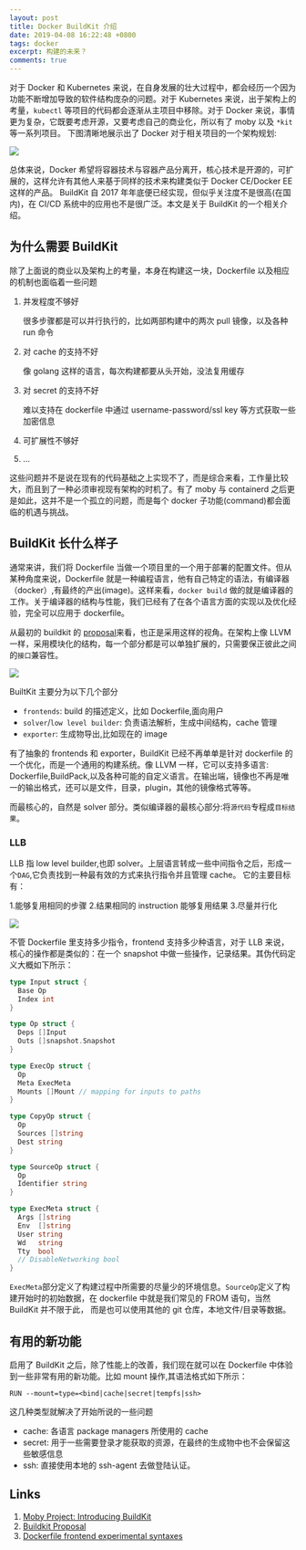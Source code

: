 ```yaml
---
layout: post
title: Docker BuildKit 介绍
date: 2019-04-08 16:22:48 +0800
tags: docker
excerpt: 构建的未来？
comments: true
---
```



<!-- toc -->


对于 Docker 和 Kubernetes 来说，在自身发展的壮大过程中，都会经历一个因为功能不断增加导致的软件结构庞杂的问题。对于 Kubernetes 来说，出于架构上的考量，`kubectl` 等项目的代码都会逐渐从主项目中移除。对于 Docker 来说，事情更为复杂，它既要考虑开源，又要考虑自己的商业化，所以有了 moby 以及 `*kit` 等一系列项目。
下图清晰地展示出了 Docker 对于相关项目的一个架构规划:

![](https://images.techhive.com/images/article/2017/05/moby-project-100721192-large.jpg)

总体来说，Docker 希望将容器技术与容器产品分离开，核心技术是开源的，可扩展的，这样允许有其他人来基于同样的技术来构建类似于 Docker CE/Docker EE 这样的产品。
BuildKit 自 2017 年年底便已经实现，但似乎关注度不是很高(在国内)，在 CI/CD 系统中的应用也不是很广泛。本文是关于 BuildKit 的一个相关介绍。



## 为什么需要 BuildKit
除了上面说的商业以及架构上的考量，本身在构建这一块，Dockerfile 以及相应的机制也面临着一些问题

1. 并发程度不够好

   很多步骤都是可以并行执行的，比如两部构建中的两次 pull 镜像，以及各种 run 命令

2. 对 cache 的支持不好

   像 golang 这样的语言，每次构建都要从头开始，没法复用缓存
3. 对 secret 的支持不好

   难以支持在 dockerfile 中通过 username-password/ssl key 等方式获取一些加密信息
4. 可扩展性不够好
   
5. ...

这些问题并不是说在现有的代码基础之上实现不了，而是综合来看，工作量比较大，而且到了一种必须审视现有架构的时机了。有了 moby 与 containerd 之后更是如此，这并不是一个孤立的问题，而是每个 docker 子功能(command)都会面临的机遇与挑战。

## BuildKit 长什么样子

通常来讲，我们将 Dockerfile 当做一个项目里的一个用于部署的配置文件。但从某种角度来说，Dockerfile 就是一种编程语言，他有自己特定的语法，有编译器（docker）,有最终的产出(image)。这样来看，`docker build` 做的就是编译器的工作。关于编译器的结构与性能，我们已经有了在各个语言方面的实现以及优化经验，完全可以应用于 dockerfile。

从最初的 buildkit 的 [proposal](https://gist.github.com/tonistiigi/059fc72c4630f066d94dafb5e0e70dc6)来看，也正是采用这样的视角。在架构上像 LLVM 一样，采用模块化的结构，每一个部分都是可以单独扩展的，只需要保正彼此之间的`接口`兼容性。

![](https://cdn-images-1.medium.com/max/1024/1*VWogVHhCagxopvAKVFjBeA.jpeg)

BuiltKit 主要分为以下几个部分

* `frontends`: build 的描述定义，比如 Dockerfile,面向用户
* `solver`/`low level builder`: 负责语法解析，生成中间结构，cache 管理
* `exporter`: 生成物导出,比如现在的 image

有了抽象的 frontends 和 exporter，BuildKit 已经不再单单是针对 dockerfile 的一个优化，而是一个通用的构建系统。像 LLVM 一样，它可以支持多语言: Dockerfile,BuildPack,以及各种可能的自定义语言。在输出端，镜像也不再是唯一的输出格式，还可以是文件，目录，plugin，其他的镜像格式等等。

而最核心的，自然是 solver 部分。类似编译器的最核心部分:将`源代码`专程成`目标结果`。



### LLB
LLB 指 low level builder,也即 solver。上层语言转成一些中间指令之后，形成一个`DAG`,它负责找到一种最有效的方式来执行指令并且管理 cache。
它的主要目标有：

1.能够复用相同的步骤
2.结果相同的 instruction 能够复用结果
3.尽量并行化


![](https://hangyan.github.io/images/buildkit/llb.png)


不管 Dockerfile 里支持多少指令，frontend 支持多少种语言，对于 LLB 来说，核心的操作都是类似的：在一个 snapshot 中做一些操作，记录结果。其伪代码定义大概如下所示：

```go
type Input struct {
  Base Op
  Index int
}

type Op struct {
  Deps []Input
  Outs []snapshot.Snapshot
}

type ExecOp struct {
  Op
  Meta ExecMeta
  Mounts []Mount // mapping for inputs to paths
}

type CopyOp struct {
  Op
  Sources []string
  Dest string
}

type SourceOp struct {
  Op
  Identifier string
}

type ExecMeta struct {
  Args []string
  Env  []string
  User string
  Wd   string
  Tty  bool
  // DisableNetworking bool
}
```

`ExecMeta`部分定义了构建过程中所需要的尽量少的环境信息。`SourceOp`定义了构建开始时的初始数据，在 dockerfile 中就是我们常见的 FROM 语句，当然 BuildKit 并不限于此，
而是也可以使用其他的 git 仓库，本地文件/目录等数据。



## 有用的新功能
启用了 BuildKit 之后，除了性能上的改善，我们现在就可以在 Dockerfile 中体验到一些非常有用的新功能。比如 mount 操作,其语法格式如下所示：

`RUN --mount=type=<bind|cache|secret|tempfs|ssh>`

这几种类型就解决了开始所说的一些问题

* cache: 各语言 package managers 所使用的 cache
* secret: 用于一些需要登录才能获取的资源，在最终的生成物中也不会保留这些敏感信息
* ssh: 直接使用本地的 ssh-agent 去做登陆认证。



## Links
1. [Moby Project: Introducing BuildKit](https://blog.mobyproject.org/introducing-buildkit-17e056cc5317)
2. [Buildkit Proposal](https://gist.github.com/tonistiigi/059fc72c4630f066d94dafb5e0e70dc6)
3. [Dockerfile frontend experimental syntaxes](https://github.com/moby/buildkit/blob/master/frontend/dockerfile/docs/experimental.md#experimental-syntaxes)
